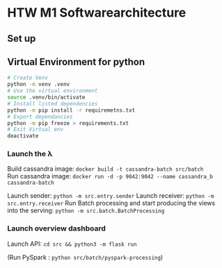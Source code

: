 # HTW M1 Softwarearchitecture

## Set up
## Virtual Environment for python
```bash
# Create Venv 
python -m venv .venv
# Use the virtual environment
source .venv/bin/activate
# Install listed dependencies
python -m pip install -r requiremetns.txt
# Export dependancies
python -m pip freeze > requirements.txt
# Exit Virtual env
deactivate
```

### Launch the λ

Build cassandra image: `docker build -t cassandra-batch src/batch`  
Run cassandra image: `docker run -d -p 9042:9042 --name cassandra_b cassandra-batch`

Launch sender: `python -m src.entry.sender`
Launch receiver: `python -m src.entry.receiver`
Run Batch processing and start producing the views into the serving: `python -m src.batch.BatchProcessing`

### Launch overview dashboard
Launch API: `cd src && python3 -m flask run`


(Run PySpark : `python src/batch/pyspark-processing`)